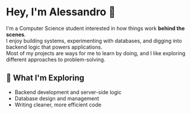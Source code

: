 # Hey, I'm Alessandro 👋  

I'm a Computer Science student interested in how things work **behind the scenes**.  
I enjoy building systems, experimenting with databases, and digging into backend logic that powers applications.  
Most of my projects are ways for me to learn by doing, and I like exploring different approaches to problem-solving.  

## 🌱 What I'm Exploring  
- Backend development and server-side logic  
- Database design and management  
- Writing cleaner, more efficient code   
